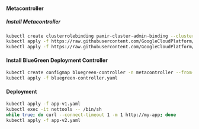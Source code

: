 #### Metacontroller

##### Install Metacontroller
```bash
kubectl create clusterrolebinding pamir-cluster-admin-binding --clusterrole=cluster-admin --user=<user>@<domain>
kubectl apply -f https://raw.githubusercontent.com/GoogleCloudPlatform/metacontroller/master/manifests/metacontroller-rbac.yaml
kubectl apply -f https://raw.githubusercontent.com/GoogleCloudPlatform/metacontroller/master/manifests/metacontroller.yaml
```

#### Install BlueGreen Deployment Controller
```bash
kubectl create configmap bluegreen-controller -n metacontroller --from-file=sync.js
kubectl apply -f bluegreen-controller.yaml
```
#### Deployment
```bash
kubectl apply -f app-v1.yaml
kubectl exec -it nettools -- /bin/sh
while true; do curl --connect-timeout 1 -m 1 http://my-app; done
kubectl apply -f app-v2.yaml
```
